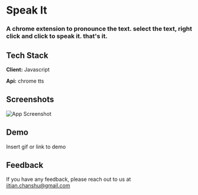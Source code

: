 
# Speak It

### A chrome extension to pronounce the text. select the text, right click and click to speak it. that's it.


## Tech Stack

**Client:** Javascript

**Api:** chrome tts 

  
## Screenshots

![App Screenshot](https://via.placeholder.com/468x300?text=App+Screenshot+Here)

  
## Demo

Insert gif or link to demo

  
## Feedback

If you have any feedback, please reach out to us at iitian.chanshu@gmail.com

  

